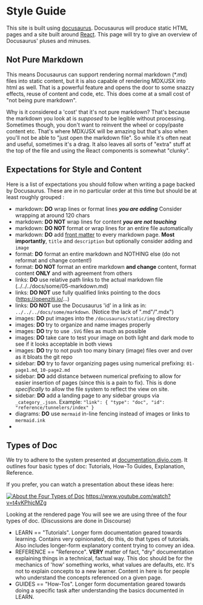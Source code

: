 # Style Guide

This site is built using [docusaurus](https://docusaurus.io/). Docusaurus will produce static HTML pages and a site built
around [React](https://react.dev/). This page will try to give an overview of Docusaurus' pluses and minuses.

## Not Pure Markdown
This means Docusaurus can support rendering normal markdown (*.md) files into static
content, but it is also capable of rendering MDX/JSX into html as well. That is a powerful feature and opens the door
to some snazzy effects, reuse of content and code, etc. This does come at a small cost of "not being pure markdown".

Why is it considered a 'cost' that it's not pure markdown? That's because the markdown you look at is _supposed_ to be
legible without processing. Sometimes though, you don't want to reinvent the wheel or copy/paste content etc. That's 
where MDX/JSX will be amazing but that's also when you'll not be able to "just open the markdown file". So while it's
often neat and useful, sometimes it's a drag. It also leaves all sorts of "extra" stuff at the top of the file and using
the React components is somewhat "clunky".

## Expectations for Style and Content

Here is a list of expectations you should follow when writing a page backed by Docusaurus. These are in no particular
order at this time but should be at least roughly grouped :

* markdown: __DO__ wrap lines or format lines ___you are adding___ Consider wrapping at around 120 chars
* markdown: __DO NOT__ wrap lines for content ___you are not touching___
* markdown: __DO NOT__ format or wrap lines for an entire file automatically
* markdown: __DO__ add [front matter](https://docusaurus.io/docs/next/markdown-features#front-matter) to every markdown
            page. __Most importantly__, `title` and `description` but optionally consider adding and `image`
* format: __DO__ format an entire markdown and NOTHING else (do not reformat and change content!)
* format: __DO NOT__ format an entire markdown __and change__ content, format content __ONLY__ and with agreement from others
* links: __DO__ use relative path links to the actual markdown file (../../../docs/some/05-markdown.md)
* links: __DO NOT__ use fully qualified links pointing to the docs (https://openziti.io/...)
* links: __DO NOT__ use the Docusaurus 'id' in a link as in: `../../../docs/some/markdown`. (Notice the lack of ".md"/".mdx")
* images: __DO__ put images into the `/docusaurus/static/img` directory
* images: __DO__ try to organize and name images properly
* images: __DO__ try to use `.SVG` files as much as possible
* images: __DO__ take care to test your image on both light and dark mode to see if it looks acceptable in both views
* images: __DO__ try to not push too many binary (image) files over and over as it bloats the git repo
* sidebar: __DO__ try to favor organizing pages using numerical prefixing: `01-page1.md`, `10-page2.md`
* sidebar: __DO__ add distance between numerical prefixing to allow for easier insertion of pages (since this is a
           pain to fix). This is done _specifically_ to allow the file system to reflect the view on site.
* sidebar: __DO__ add a landing page to any sidebar groups via `_category_.json`. Example:
           `"link": { "type": "doc", "id": "reference/tunnelers/index" }`
* diagrams: __DO__ use `mermaid` in-line fencing instead of images or links to `mermaid.ink`
* 
## Types of Doc

We try to adhere to the system presented at [documentation.divio.com](https://documentation.divio.com/introduction/).
It outlines four basic types of doc: Tutorials, How-To Guides, Explanation, Reference.

If  you prefer, you can watch a presentation about these ideas here:

[![About the Four Types of Doc](https://i3.ytimg.com/vi/t4vKPhjcMZg/maxresdefault.jpg)](https://www.youtube.com/watch?v=t4vKPhjcMZg "About the Four Types of Doc")
https://www.youtube.com/watch?v=t4vKPhjcMZg

Looking at the rendered page You will see we are using three of the four types of doc. (Discussions are done in Discourse)
* LEARN == "Tutorials". Longer form documentation geared towards learning. Contains very opinionated, do this, do that
types of tutorials. Also includes longer-form explanatory content trying to convey an idea.
* REFERENCE == "Reference". __VERY__ matter of fact, "dry" documentation explaining things in a technical, factual way.
This doc should be for the mechanics of 'how' something works, what values are defaults, etc. It's not to explain
concepts to a new learner. Content in here is for people who understand the concepts referenced on a given page.
* GUIDES == "How-Tos". Longer form documentation geared towards doing a specific task after understanding the basics 
documented in LEARN.

